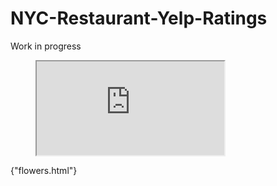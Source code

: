 # NYC-Restaurant-Yelp-Ratings

Work in progress

<figure class="video_container">
<iframe src="https://github.com/spapadopoulos/NYC-Restaurant-Yelp-Ratings/blob/master/flowers.html">
</iframe>
</figure>

{"flowers.html"}

